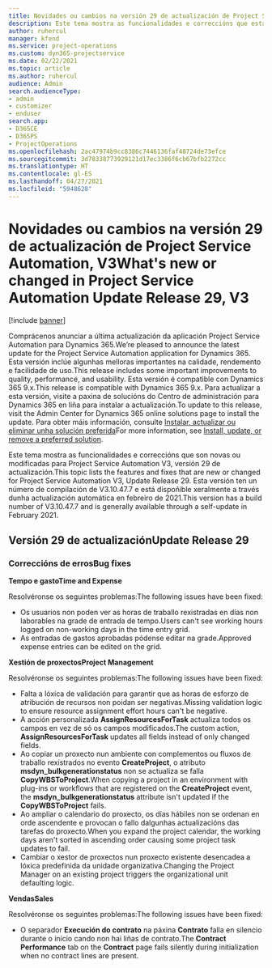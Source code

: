 ```yaml
---
title: Novidades ou cambios na versión 29 de actualización de Project Service Automation, V3
description: Este tema mostra as funcionalidades e correccións que están dispoñibles la versión 29 de actualización de Project Service Automation, V3.
author: ruhercul
manager: kfend
ms.service: project-operations
ms.custom: dyn365-projectservice
ms.date: 02/22/2021
ms.topic: article
ms.author: ruhercul
audience: Admin
search.audienceType:
- admin
- customizer
- enduser
search.app:
- D365CE
- D365PS
- ProjectOperations
ms.openlocfilehash: 2ac47974b9cc8386c7446136faf48724de73efce
ms.sourcegitcommit: 3d78338773929121d17ec3386f6cb67bfb2272cc
ms.translationtype: HT
ms.contentlocale: gl-ES
ms.lasthandoff: 04/27/2021
ms.locfileid: "5948628"
---
```

# <a name="whats-new-or-changed-in-project-service-automation-update-release-29-v3"></a><span data-ttu-id="6fa24-103">Novidades ou cambios na versión 29 de actualización de Project Service Automation, V3</span><span class="sxs-lookup"><span data-stu-id="6fa24-103">What's new or changed in Project Service Automation Update Release 29, V3</span></span>

[!include [banner](../includes/psa-now-project-operations.md)]

<span data-ttu-id="6fa24-104">Comprácenos anunciar a última actualización da aplicación Project Service Automation para Dynamics 365.</span><span class="sxs-lookup"><span data-stu-id="6fa24-104">We’re pleased to announce the latest update for the Project Service Automation application for Dynamics 365.</span></span> <span data-ttu-id="6fa24-105">Esta versión inclúe algunhas melloras importantes na calidade, rendemento e facilidade de uso.</span><span class="sxs-lookup"><span data-stu-id="6fa24-105">This release includes some important improvements to quality, performance, and usability.</span></span> <span data-ttu-id="6fa24-106">Esta versión é compatible con Dynamics 365 9.x.</span><span class="sxs-lookup"><span data-stu-id="6fa24-106">This release is compatible with Dynamics 365 9.x.</span></span> <span data-ttu-id="6fa24-107">Para actualizar a esta versión, visite a paxina de solucións do Centro de administración para Dynamics 365 en liña para instalar a actualización.</span><span class="sxs-lookup"><span data-stu-id="6fa24-107">To update to this release, visit the Admin Center for Dynamics 365 online solutions page to install the update.</span></span> <span data-ttu-id="6fa24-108">Para obter máis información, consulte [Instalar, actualizar ou eliminar unha solución preferida](/power-platform/admin/install-remove-preferred-solution)</span><span class="sxs-lookup"><span data-stu-id="6fa24-108">For more information, see [Install, update, or remove a preferred solution](/power-platform/admin/install-remove-preferred-solution).</span></span>

<span data-ttu-id="6fa24-109">Este tema mostra as funcionalidades e correccións que son novas ou modificadas para Project Service Automation V3, versión 29 de actualización.</span><span class="sxs-lookup"><span data-stu-id="6fa24-109">This topic lists the features and fixes that are new or changed for Project Service Automation V3, Update Release 29.</span></span> <span data-ttu-id="6fa24-110">Esta versión ten un número de compilación de V3.10.47.7 e está dispoñible xeralmente a través dunha actualización automática en febreiro de 2021.</span><span class="sxs-lookup"><span data-stu-id="6fa24-110">This version has a build number of V3.10.47.7 and is generally available through a self-update in February 2021.</span></span>

## <a name="update-release-29"></a><span data-ttu-id="6fa24-111">Versión 29 de actualización</span><span class="sxs-lookup"><span data-stu-id="6fa24-111">Update Release 29</span></span>

### <a name="bug-fixes"></a><span data-ttu-id="6fa24-112">Correccións de erros</span><span class="sxs-lookup"><span data-stu-id="6fa24-112">Bug fixes</span></span>

<span data-ttu-id="6fa24-113">**Tempo e gasto**</span><span class="sxs-lookup"><span data-stu-id="6fa24-113">**Time and Expense**</span></span>

<span data-ttu-id="6fa24-114">Resolvéronse os seguintes problemas:</span><span class="sxs-lookup"><span data-stu-id="6fa24-114">The following issues have been fixed:</span></span>

- <span data-ttu-id="6fa24-115">Os usuarios non poden ver as horas de traballo rexistradas en días non laborables na grade de entrada de tempo.</span><span class="sxs-lookup"><span data-stu-id="6fa24-115">Users can't see working hours logged on non-working days in the time entry grid.</span></span>
- <span data-ttu-id="6fa24-116">As entradas de gastos aprobadas pódense editar na grade.</span><span class="sxs-lookup"><span data-stu-id="6fa24-116">Approved expense entries can be edited on the grid.</span></span>

<span data-ttu-id="6fa24-117">**Xestión de proxectos**</span><span class="sxs-lookup"><span data-stu-id="6fa24-117">**Project Management**</span></span>

<span data-ttu-id="6fa24-118">Resolvéronse os seguintes problemas:</span><span class="sxs-lookup"><span data-stu-id="6fa24-118">The following issues have been fixed:</span></span>

- <span data-ttu-id="6fa24-119">Falta a lóxica de validación para garantir que as horas de esforzo de atribución de recursos non poidan ser negativas.</span><span class="sxs-lookup"><span data-stu-id="6fa24-119">Missing validation logic to ensure resource assignment effort hours can't be negative.</span></span>
- <span data-ttu-id="6fa24-120">A acción personalizada **AssignResourcesForTask** actualiza todos os campos en vez de só os campos modificados.</span><span class="sxs-lookup"><span data-stu-id="6fa24-120">The custom action, **AssignResourcesForTask** updates all fields instead of only changed fields.</span></span>
- <span data-ttu-id="6fa24-121">Ao copiar un proxecto nun ambiente con complementos ou fluxos de traballo rexistrados no evento **CreateProject**, o atributo **msdyn_bulkgenerationstatus** non se actualiza se falla **CopyWBSToProject**.</span><span class="sxs-lookup"><span data-stu-id="6fa24-121">When copying a project in an environment with plug-ins or workflows that are registered on the **CreateProject** event, the **msdyn_bulkgenerationstatus** attribute isn't updated if the **CopyWBSToProject** fails.</span></span>
- <span data-ttu-id="6fa24-122">Ao ampliar o calendario do proxecto, os días hábiles non se ordenan en orde ascendente e provocan o fallo dalgunhas actualizacións das tarefas do proxecto.</span><span class="sxs-lookup"><span data-stu-id="6fa24-122">When you expand the project calendar, the working days aren't sorted in ascending order causing some project task updates to fail.</span></span>
- <span data-ttu-id="6fa24-123">Cambiar o xestor de proxectos nun proxecto existente desencadea a lóxica predefinida da unidade organizativa.</span><span class="sxs-lookup"><span data-stu-id="6fa24-123">Changing the Project Manager on an existing project triggers the organizational unit defaulting logic.</span></span>

<span data-ttu-id="6fa24-124">**Vendas**</span><span class="sxs-lookup"><span data-stu-id="6fa24-124">**Sales**</span></span>

<span data-ttu-id="6fa24-125">Resolvéronse os seguintes problemas:</span><span class="sxs-lookup"><span data-stu-id="6fa24-125">The following issues have been fixed:</span></span>

- <span data-ttu-id="6fa24-126">O separador **Execución do contrato** na páxina **Contrato** falla en silencio durante o inicio cando non hai liñas de contrato.</span><span class="sxs-lookup"><span data-stu-id="6fa24-126">The **Contract Performance** tab on the **Contract** page fails silently during initialization when no contract lines are present.</span></span>